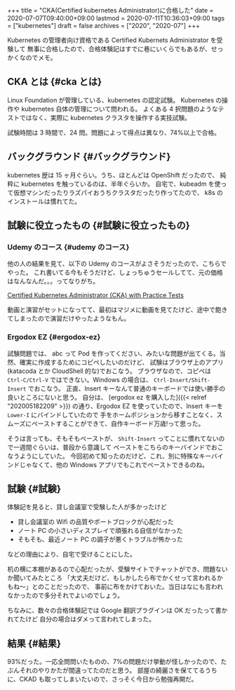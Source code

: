 +++
title = "CKA(Certified kubernetes Administrator)に合格した"
date = 2020-07-07T09:40:00+09:00
lastmod = 2020-07-11T10:36:03+09:00
tags = ["kubernetes"]
draft = false
archives = ["2020", "2020-07"]
+++

Kubernetes の管理者向け資格である Certified Kubernets Administrator を受験して
無事に合格したので、合格体験記はすでに巷にいくらでもあるが、せっかくなのでメモ。

## CKA とは {#cka とは}

Linux Foundation が管理している、kubernetes の認定試験。
Kubernetes の操作や kubernetes 自体の管理について問われる。
よくある 4 択問題のようなテストではなく、実際に kubernetes クラスタを操作する実技試験。

試験時間は 3 時間で、24 問。問題によって得点は異なり、74%以上で合格。

## バックグラウンド {#バックグラウンド}

kubernetes 歴は 15 ヶ月ぐらい。うち、ほとんどは OpenShift だったので、
純粋に kubernetes を触っているのは、半年ぐらいか。
自宅で、kubeadm を使って仮想マシンだったりラズパイおうちクラスタだったり作ってたので、
k8s のインストールは慣れてた。

## 試験に役立ったもの {#試験に役立ったもの}

### Udemy のコース {#udemy のコース}

他の人の結果を見て、以下の Udemy のコースがよさそうだったので、こちらでやった。
これ書いてる今もそうだけど、しょっちゅうセールしてて、元の価格はなんなんだ。。。ってなりがち。

[Certified Kubernetes Administrator (CKA) with Practice Tests](https://px.a8.net/svt/ejp?a8mat=3BHUM0+C673K2+3L4M+BW8O2&a8ejpredirect=https%3A%2F%2Fwww.udemy.com%2Fcourse%2Fcertified-kubernetes-administrator-with-practice-tests%2F)

動画と演習がセットになってて、最初はマジメに動画を見てたけど、途中で飽きてしまったので演習だけやったようなもん。

### Ergodox EZ {#ergodox-ez}

試験問題では、 abc って Pod を作ってください、みたいな問題が出てくる。当然、確実に作成するためにコピペしたいのだけど、
試験はブラウザ上のアプリ(katacoda とか CloudShell 的な)でおこなう。
ブラウザなので、コピペは `Ctrl-C/Ctrl-V` ではできない。Windows の場合は、 `Ctrl-Insert/Shift-Insert` でおこなう。
正直、Insert キーなんて普通のキーボードでは使い勝手の良いところにないと思う。
自分は、 [ergodox ez を購入した]({{< relref "202005182209" >}}) の通り、Ergodox EZ を使っていたので、Insert キーを `Lower-I` にバインドしていたので
手をホームポジションから移すことなく、スムーズにペーストすることができて、自作キーボード万歳!って思った。

そうは言っても、そもそもペーストが、 `Shift-Insert` ってことに慣れてないので一週間ぐらいは、普段から意識して
ペーストをこちらのキーバインドでおこなうようにしていた。
今回初めて知ったのだけど、これ、別に特殊なキーバインドじゃなくて、他の Windows アプリでもこれでペーストできるのね。

## 試験 {#試験}

体験記を見ると、貸し会議室で受験した人が多かったけど

- 貸し会議室の Wifi の品質やポートブロックが心配だった
- ノート PC の小さいディスプレイで頑張れる自信がなかった
- そもそも、最近ノート PC の調子が悪くトラブルが怖かった

などの理由により、自宅で受けることにした。

机の横に本棚があるので心配だったが、受験サイトでチャットができ、問題ないか聞いてみたところ
「大丈夫だけど、もしかしたら布でかくせって言われるかもね〜」とのことだったので、
事前に布をかけておいた。当日はなにも言われなかったので多分それでよいのでしょう。

ちなみに、数々の合格体験記では Google 翻訳プラグインは OK だったって書かれてたけど
自分の場合はダメって言われてしまった。

## 結果 {#結果}

93%だった。一応全問問いたものの、7%の問題だけ挙動が怪しかったので、たぶんそれのやりかたが間違ってたのだと思う。
部屋の綺麗さを保ててるうちに、CKAD も取ってしまいたいので、さっそく今日から勉強再開だ。

